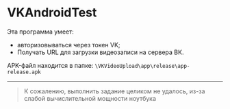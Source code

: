 # VKAndroidTest

Эта программа умеет:
* авторизовываться через токен VK;
* Получать URL для загрузки видеозаписи на сервера ВК.

APK-файл находится в папке: `\VKVideoUpload\app\release\app-release.apk`

____

> К сожалению, выполнить задание целиком не удалось, из-за слабой вычислительной мощности ноутбука